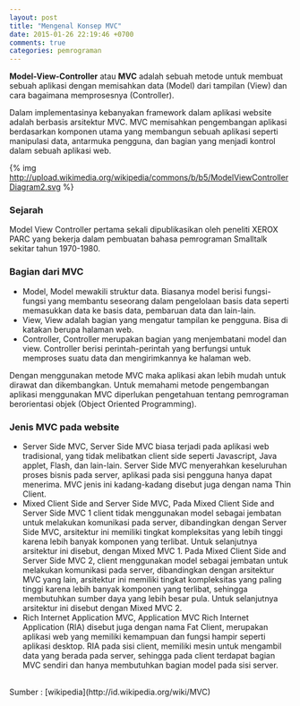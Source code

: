 ```yaml
---
layout: post
title: "Mengenal Konsep MVC"
date: 2015-01-26 22:19:46 +0700
comments: true
categories: pemrograman
---
```


**Model-View-Controller** atau **MVC** adalah sebuah metode untuk membuat sebuah aplikasi dengan memisahkan data (Model) dari tampilan (View) dan cara bagaimana memprosesnya (Controller). 

Dalam implementasinya kebanyakan framework dalam aplikasi website adalah berbasis arsitektur MVC. MVC memisahkan pengembangan aplikasi berdasarkan komponen utama yang membangun sebuah aplikasi seperti manipulasi data, antarmuka pengguna, dan bagian yang menjadi kontrol dalam sebuah aplikasi web.

{% img http://upload.wikimedia.org/wikipedia/commons/b/b5/ModelViewControllerDiagram2.svg %}

### Sejarah
Model View Controller pertama sekali dipublikasikan oleh peneliti XEROX PARC yang bekerja dalam pembuatan bahasa pemrograman Smalltalk sekitar tahun 1970-1980.

### Bagian dari MVC

- Model, Model mewakili struktur data. Biasanya model berisi fungsi-fungsi yang membantu seseorang dalam pengelolaan basis data seperti memasukkan data ke basis data, pembaruan data dan lain-lain.
- View, View adalah bagian yang mengatur tampilan ke pengguna. Bisa di katakan berupa halaman web.
- Controller, Controller merupakan bagian yang menjembatani model dan view. Controller berisi perintah-perintah yang berfungsi untuk memproses suatu data dan mengirimkannya ke halaman web.

Dengan menggunakan metode MVC maka aplikasi akan lebih mudah untuk dirawat dan dikembangkan. Untuk memahami metode pengembangan aplikasi menggunakan MVC diperlukan pengetahuan tentang pemrograman berorientasi objek (Object Oriented Programming).

### Jenis MVC pada website

- Server Side MVC, Server Side MVC biasa terjadi pada aplikasi web tradisional, yang tidak melibatkan client side seperti Javascript, Java applet, Flash, dan lain-lain. Server Side MVC menyerahkan keseluruhan proses bisnis pada server, aplikasi pada sisi pengguna hanya dapat menerima. MVC jenis ini kadang-kadang disebut juga dengan nama Thin Client.
- Mixed Client Side and Server Side MVC, Pada Mixed Client Side and Server Side MVC 1 client tidak menggunakan model sebagai jembatan untuk melakukan komunikasi pada server, dibandingkan dengan Server Side MVC, arsitektur ini memiliki tingkat kompleksitas yang lebih tinggi karena lebih banyak komponen yang terlibat. Untuk selanjutnya arsitektur ini disebut, dengan Mixed MVC 1. Pada Mixed Client Side and Server Side MVC 2, client menggunakan model sebagai jembatan untuk melakukan komunikasi pada server, dibandingkan dengan arsitektur MVC yang lain, arsitektur ini memiliki tingkat kompleksitas yang paling tinggi karena lebih banyak komponen yang terlibat, sehingga membutuhkan sumber daya yang lebih besar pula. Untuk selanjutnya arsitektur ini disebut dengan Mixed MVC 2.
- Rich Internet Application MVC, Application MVC Rich Internet Application (RIA) disebut juga dengan nama Fat Client, merupakan aplikasi web yang memiliki kemampuan dan fungsi hampir seperti aplikasi desktop. RIA pada sisi client, memiliki mesin untuk mengambil data yang berada pada server, sehingga pada client terdapat bagian MVC sendiri dan hanya membutuhkan bagian model pada sisi server.
<br>
Sumber : [wikipedia](http://id.wikipedia.org/wiki/MVC)